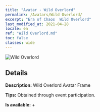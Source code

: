 ```yaml
---
title: "Avatar - Wild Overlord"
permalink: /Avatars/Wild Overlord/
excerpt: "Era of Chaos  Wild Overlord"
last_modified_at: 2021-04-28
locale: en
ref: "Wild Overlord.md"
toc: false
classes: wide
---
```

 ![Wild Overlord](/images/a/avatarFrame_98.png)

## Details

 **Description:** Wild Overlord Avatar Frame 

 **Tips:** Obtained through event participation. 

 **Is available:**  + 

